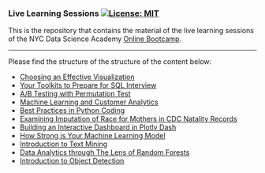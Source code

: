 ### Live Learning Sessions  [![License: MIT](https://img.shields.io/badge/License-MIT-yellow.svg)](https://opensource.org/licenses/MIT)

This is the repository that contains the material of the live learning sessions of the NYC Data Science Academy [Online Bootcamp](https://nycdatascience.com/online-data-science-bootcamp/). 
<hr> 

Please find the structure of the structure of the content below:

- [Choosing an Effective Visualization](https://github.com/nycdatasci/live-learning-sessions/tree/master/choosing-an-effective-visualization)
- [Your Toolkits to Prepare for SQL Interview](https://github.com/nycdatasci/live-learning-sessions/tree/master/your-toolkits-to-prepare-for-sql-interview)
- [A/B Testing with Permutation Test](https://github.com/nycdatasci/live-learning-sessions/tree/master/ab-testing-with-permutation-test)
- [Machine Learning and Customer Analytics](https://github.com/nycdatasci/live-learning-sessions/tree/master/machine-learning-and-customer-analytics)
- [Best Practices in Python Coding](https://github.com/nycdatasci/live-learning-sessions/tree/master/best-practices-in-python-coding)
- [Examining Imputation of Race for Mothers in CDC Natality Records](https://github.com/nycdatasci/live-learning-sessions/tree/master/examining-cdc-natality-records)
- [Building an Interactive Dashboard in Plotly Dash](https://github.com/nycdatasci/live-learning-sessions/tree/master/build-interactive-dashboard-in-plotly-dash)
- [How Strong is Your Machine Learning Model](https://github.com/nycdatasci/live-learning-sessions/tree/master/how-strong-is-your-machine-learning-model)
- [Introduction to Text Mining](https://github.com/nycdatasci/live-learning-sessions/tree/master/introduction-to-text-mining)
- [Data Analytics through The Lens of Random Forests](https://github.com/nycdatasci/live-learning-sessions/tree/master/ml-guided-crash-analytics)
- [Introduction to Object Detection](https://github.com/nycdatasci/live-learning-sessions/tree/master/introduction-to-object-detection)